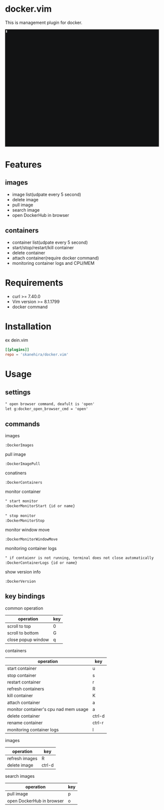 # docker.vim
This is management plugin for docker.

![](screenshots/docker.vim.gif)

# Features
## images
- image list(udpate every 5 second)
- delete image
- pull image
- search image
- open DockerHub in browser

## containers
- container list(udpate every 5 second)
- start/stop/restart/kill container
- delete container
- attach container(require docker command)
- monitoring container logs and CPU/MEM

# Requirements
- curl >= 7.40.0
- Vim version >= 8.1.1799
- docker command

# Installation
ex dein.vim
```toml
[[plugins]]
repo = 'skanehira/docker.vim'
```

# Usage
## settings
```vim
" open browser command, deafult is 'open'
let g:docker_open_browser_cmd = 'open'
```

## commands
images
```vim
:DockerImages
```

pull image
```vim
:DockerImagePull
```

conatiners
```vim
:DockerContainers
```

monitor container
```vim
" start monitor
:DockerMonitorStart {id or name}

" stop monitor
:DockerMonitorStop
```

monitor window move
```vim
:DockerMonitorWindowMove
```

monitoring container logs
```vim
" if contaienr is not running, terminal does not close automatically
:DockerContainerLogs {id or name}
```

show version info
```vim
:DockerVersion
```

## key bindings
common operation

| operation          | key |
|--------------------|-----|
| scroll to top      | 0   |
| scroll to bottom   | G   |
| close popup window | q   |

containers

| operation                             | key    |
|---------------------------------------|--------|
| start container                       | u      |
| stop container                        | s      |
| restart container                     | r      |
| refresh containers                    | R      |
| kill container                        | K      |
| attach container                      | a      |
| monitor container's cpu nad mem usage | a      |
| delete container                      | ctrl-d |
| rename container                      | ctrl-r |
| monitoring container logs             | l      |

images

| operation        | key    |
|------------------|--------|
| refresh images   | R      |
| delete image     | ctrl-d |

search images

| operation                 | key |
|---------------------------|-----|
| pull image                | p   |
| open DockerHub in browser | o   |
